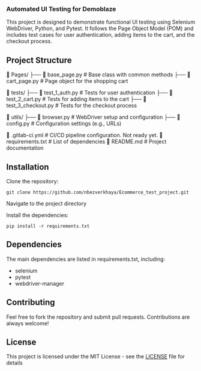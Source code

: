 ### Automated UI Testing for Demoblaze

This project is designed to demonstrate functional UI testing using Selenium WebDriver, Python, and Pytest. It follows the Page Object Model (POM) and includes test cases for user authentication, adding items to the cart, and the checkout process.

## Project Structure
📂 Pages/
├── 📄 base_page.py # Base class with common methods
├── 📄 cart_page.py # Page object for the shopping cart

📂 tests/
├── 📄 test_1_auth.py # Tests for user authentication
├── 📄 test_2_cart.py # Tests for adding items to the cart
├── 📄 test_3_checkout.py # Tests for the checkout process

📂 utils/
├── 📄 browser.py # WebDriver setup and configuration
├── 📄 config.py # Configuration settings (e.g., URLs)

📄 .gitlab-ci.yml # CI/CD pipeline configuration. Not ready yet.
📄 requirements.txt # List of dependencies
📄 README.md # Project documentation

## Installation

Clone the repository:
```
git clone https://github.com/nbezverkhaya/Ecommerce_test_project.git
```
Navigate to the project directory

Install the dependencies:
```
pip install -r requirements.txt
```

## Dependencies

The main dependencies are listed in requirements.txt, including:

* selenium
* pytest
* webdriver-manager

## Contributing

Feel free to fork the repository and submit pull requests. Contributions are always welcome!

## License

This project is licensed under the MIT License - see the [LICENSE](LICENSE.txt) file for details
